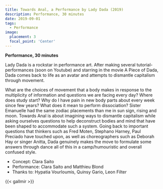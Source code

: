 ```yaml
---
title: Towards Anal, a Performance by Lady Dada (2019)
description: Performance, 30 minutes
date: 2019-09-01
tags:
  - Performance
image:
  placement: 3
  focal_point: 'Center'
---
```

**Performance, 30 minutes**

Lady Dada is a rockstar in performance art. After making several tutorial-performances (soon on Youtube) and starring in the movie A Piece of Dada, Dada comes back to life as an avatar and attempts to dismantle capitalism through movement.

What are the choices of movement that a body makes in response to the multiplicity of information and questions we are facing every day? Where does study start? Why do I have pain in new body parts about every week since few years? What does it mean to perform dissociation? Sister Emanuelle had the same zodiac placements than me in sun sign, rising and moon. Towards Anal is about imagining ways to dismantle capitalism while asking ourselves questions to help deconstruct bodies and mind that have been shaped to accommodate such a system. Going back to important questions that thinkers such as Fred Moten, Stephano Harney, Paul Preciado have touched upon, as well as choreographers such as Deborah Hay or singer Anitta, Dada genuinely makes the move to formulate some answers through dance all of this in a camp/humouristic and overall confused style.

- Concept: Clara Saito
- Performance: Clara Saito and Matthieu Blond
- Thanks to: Hypatia Vourloumis, Quinsy Gario, Leon Filter

{{< gallmir >}}

<!--more-->

